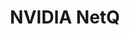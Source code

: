 ---
title: NVIDIA NetQ
layout: pdf
product: Cumulus NetQ
type: pdf
bookhidden: true
version: "5.0"
imgData: cumulus-netq
siteSlug: cumulus-netq
pdfhidden: true

---